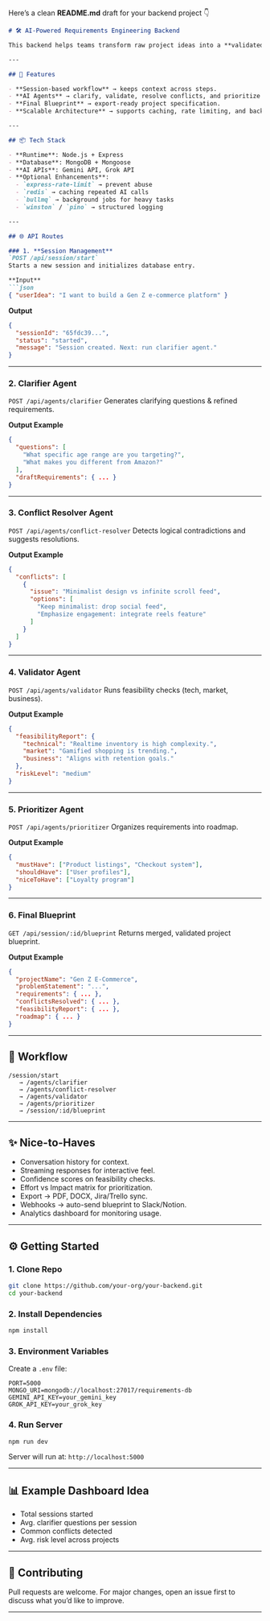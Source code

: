 Here’s a clean **README.md** draft for your backend project 👇

````markdown
# 🛠️ AI-Powered Requirements Engineering Backend

This backend helps teams transform raw project ideas into a **validated, conflict-free, and prioritized blueprint** by leveraging multiple AI agents (powered by Gemini/Grok APIs).  

---

## 🚀 Features

- **Session-based workflow** → keeps context across steps.  
- **AI Agents** → clarify, validate, resolve conflicts, and prioritize requirements.  
- **Final Blueprint** → export-ready project specification.  
- **Scalable Architecture** → supports caching, rate limiting, and background jobs.  

---

## 📦 Tech Stack

- **Runtime**: Node.js + Express  
- **Database**: MongoDB + Mongoose  
- **AI APIs**: Gemini API, Grok API  
- **Optional Enhancements**:  
  - `express-rate-limit` → prevent abuse  
  - `redis` → caching repeated AI calls  
  - `bullmq` → background jobs for heavy tasks  
  - `winston` / `pino` → structured logging  

---

## 🌐 API Routes

### 1. **Session Management**
`POST /api/session/start`  
Starts a new session and initializes database entry.  

**Input**
```json
{ "userIdea": "I want to build a Gen Z e-commerce platform" }
````

**Output**

```json
{
  "sessionId": "65fdc39...",
  "status": "started",
  "message": "Session created. Next: run clarifier agent."
}
```

---

### 2. **Clarifier Agent**

`POST /api/agents/clarifier`
Generates clarifying questions & refined requirements.

**Output Example**

```json
{
  "questions": [
    "What specific age range are you targeting?",
    "What makes you different from Amazon?"
  ],
  "draftRequirements": { ... }
}
```

---

### 3. **Conflict Resolver Agent**

`POST /api/agents/conflict-resolver`
Detects logical contradictions and suggests resolutions.

**Output Example**

```json
{
  "conflicts": [
    {
      "issue": "Minimalist design vs infinite scroll feed",
      "options": [
        "Keep minimalist: drop social feed",
        "Emphasize engagement: integrate reels feature"
      ]
    }
  ]
}
```

---

### 4. **Validator Agent**

`POST /api/agents/validator`
Runs feasibility checks (tech, market, business).

**Output Example**

```json
{
  "feasibilityReport": {
    "technical": "Realtime inventory is high complexity.",
    "market": "Gamified shopping is trending.",
    "business": "Aligns with retention goals."
  },
  "riskLevel": "medium"
}
```

---

### 5. **Prioritizer Agent**

`POST /api/agents/prioritizer`
Organizes requirements into roadmap.

**Output Example**

```json
{
  "mustHave": ["Product listings", "Checkout system"],
  "shouldHave": ["User profiles"],
  "niceToHave": ["Loyalty program"]
}
```

---

### 6. **Final Blueprint**

`GET /api/session/:id/blueprint`
Returns merged, validated project blueprint.

**Output Example**

```json
{
  "projectName": "Gen Z E-Commerce",
  "problemStatement": "...",
  "requirements": { ... },
  "conflictsResolved": { ... },
  "feasibilityReport": { ... },
  "roadmap": { ... }
}
```

---

## 🧭 Workflow

```
/session/start 
   → /agents/clarifier 
   → /agents/conflict-resolver 
   → /agents/validator 
   → /agents/prioritizer 
   → /session/:id/blueprint
```

---

## ✨ Nice-to-Haves

* Conversation history for context.
* Streaming responses for interactive feel.
* Confidence scores on feasibility checks.
* Effort vs Impact matrix for prioritization.
* Export → PDF, DOCX, Jira/Trello sync.
* Webhooks → auto-send blueprint to Slack/Notion.
* Analytics dashboard for monitoring usage.

---

## ⚙️ Getting Started

### 1. Clone Repo

```bash
git clone https://github.com/your-org/your-backend.git
cd your-backend
```

### 2. Install Dependencies

```bash
npm install
```

### 3. Environment Variables

Create a `.env` file:

```
PORT=5000
MONGO_URI=mongodb://localhost:27017/requirements-db
GEMINI_API_KEY=your_gemini_key
GROK_API_KEY=your_grok_key
```

### 4. Run Server

```bash
npm run dev
```

Server will run at: `http://localhost:5000`

---

## 📊 Example Dashboard Idea

* Total sessions started
* Avg. clarifier questions per session
* Common conflicts detected
* Avg. risk level across projects

---

## 🤝 Contributing

Pull requests are welcome. For major changes, open an issue first to discuss what you’d like to improve.

---

